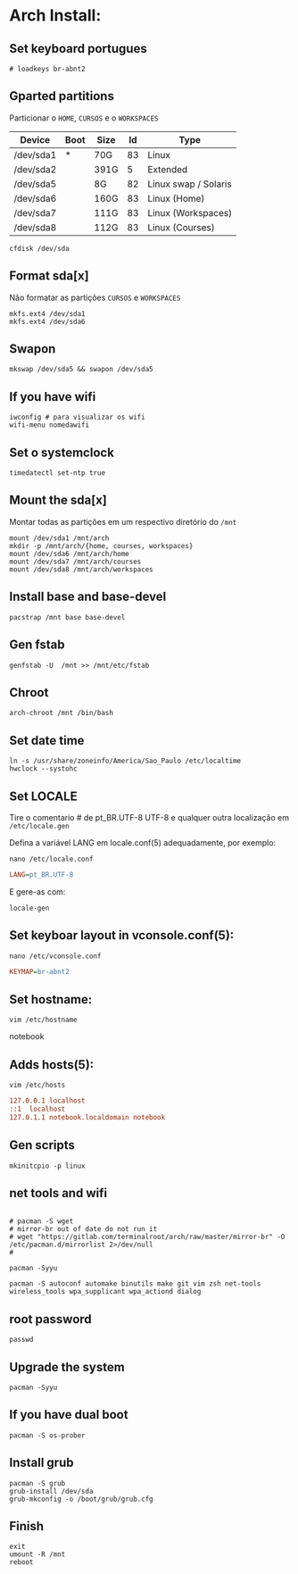 # Arch Install:

## Set keyboard portugues
```shell
# loadkeys br-abnt2
```

## Gparted partitions

Particionar o `HOME`, `CURSOS` e o `WORKSPACES`

| Device    | Boot | Size | Id | Type                 |
|-----------|------|------|----|----------------------|
| /dev/sda1 | *    | 70G  | 83 | Linux                |
| /dev/sda2 |      | 391G | 5  | Extended             |
| /dev/sda5 |      | 8G   | 82 | Linux swap / Solaris |
| /dev/sda6 |      | 160G | 83 | Linux (Home)         |
| /dev/sda7 |      | 111G | 83 | Linux (Workspaces)   |
| /dev/sda8 |      | 112G | 83 | Linux (Courses)      |


```shell
cfdisk /dev/sda
```

## Format sda[x]

Não formatar as partições `CURSOS` e `WORKSPACES`

```shell
mkfs.ext4 /dev/sda1
mkfs.ext4 /dev/sda6
```

## Swapon

```shell
mkswap /dev/sda5 && swapon /dev/sda5
```

## If you have wifi
```shell
iwconfig # para visualizar os wifi
wifi-menu nomedawifi
```

## Set o systemclock

```shell
timedatectl set-ntp true
```


## Mount the sda[x]

Montar todas as partições em um respectivo diretório do `/mnt`

```shell
mount /dev/sda1 /mnt/arch
mkdir -p /mnt/arch/{home, courses, workspaces}
mount /dev/sda6 /mnt/arch/home
mount /dev/sda7 /mnt/arch/courses
mount /dev/sda8 /mnt/arch/workspaces
```

## Install base and base-devel

```shell
pacstrap /mnt base base-devel
```

## Gen fstab

```shell
genfstab -U  /mnt >> /mnt/etc/fstab
```

## Chroot

```shell
arch-chroot /mnt /bin/bash
```

## Set date time

```shell
ln -s /usr/share/zoneinfo/America/Sao_Paulo /etc/localtime
hwclock --systohc
```

## Set LOCALE

Tire o comentario # de  pt_BR.UTF-8 UTF-8 e qualquer outra localização em `/etc/locale.gen`

Defina a variável LANG em locale.conf(5) adequadamente, por exemplo:

```shell
nano /etc/locale.conf
```
```ini
LANG=pt_BR.UTF-8
```
E gere-as com:

```shell
locale-gen
```

## Set keyboar layout in vconsole.conf(5):

```shell
nano /etc/vconsole.conf
```

```ini
KEYMAP=br-abnt2
```

## Set hostname:

```shell
vim /etc/hostname
```

notebook

## Adds  hosts(5):

```shell
vim /etc/hosts
```

```ini
127.0.0.1 localhost
::1  localhost
127.0.1.1 notebook.localdomain notebook
```

## Gen scripts

```shell
mkinitcpio -p linux
```

## net tools and wifi

```shell

# pacman -S wget
# mirror-br out of date do not run it 
# wget "https://gitlab.com/terminalroot/arch/raw/master/mirror-br" -O /etc/pacman.d/mirrorlist 2>/dev/null
#

pacman -Syyu

pacman -S autoconf automake binutils make git vim zsh net-tools wireless_tools wpa_supplicant wpa_actiond dialog
```

## root password

```shell
passwd
```

## Upgrade the system

```shell
pacman -Syyu
```

## If you have dual boot

```shell
pacman -S os-prober
```

## Install grub

```shell
pacman -S grub
grub-install /dev/sda
grub-mkconfig -o /boot/grub/grub.cfg
```

## Finish

```shell
exit
umount -R /mnt
reboot
```
